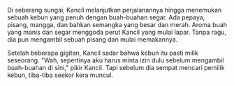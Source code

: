 Di seberang sungai, Kancil melanjutkan perjalanannya hingga menemukan sebuah kebun yang penuh dengan buah-buahan segar. Ada pepaya, pisang, mangga, dan bahkan semangka yang besar dan merah. Aroma buah yang manis dan segar menggoda perut Kancil yang mulai lapar. Tanpa ragu, dia pun mengambil sebuah pisang dan mulai memakannya.

Setelah beberapa gigitan, Kancil sadar bahwa kebun itu pasti milik seseorang. "Wah, sepertinya aku harus minta izin dulu sebelum mengambil buah-buahan di sini," pikir Kancil. Tapi sebelum dia sempat mencari pemilik kebun, tiba-tiba seekor kera muncul.
